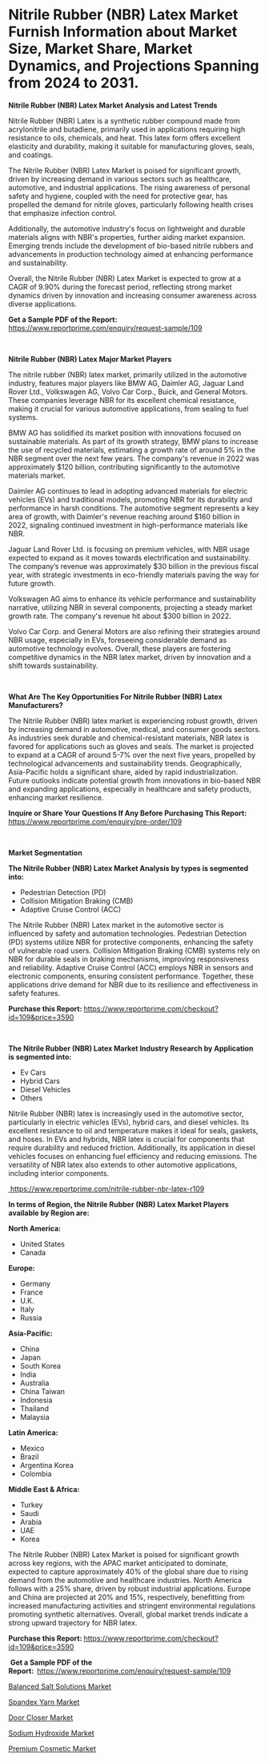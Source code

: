 <p><h1>Nitrile Rubber (NBR) Latex Market Furnish Information about Market Size, Market Share, Market Dynamics, and Projections Spanning from 2024 to 2031.</h1></p><p><strong>Nitrile Rubber (NBR) Latex Market Analysis and Latest Trends</strong></p>
<p><p>Nitrile Rubber (NBR) Latex is a synthetic rubber compound made from acrylonitrile and butadiene, primarily used in applications requiring high resistance to oils, chemicals, and heat. This latex form offers excellent elasticity and durability, making it suitable for manufacturing gloves, seals, and coatings. </p><p>The Nitrile Rubber (NBR) Latex Market is poised for significant growth, driven by increasing demand in various sectors such as healthcare, automotive, and industrial applications. The rising awareness of personal safety and hygiene, coupled with the need for protective gear, has propelled the demand for nitrile gloves, particularly following health crises that emphasize infection control. </p><p>Additionally, the automotive industry's focus on lightweight and durable materials aligns with NBR's properties, further aiding market expansion. Emerging trends include the development of bio-based nitrile rubbers and advancements in production technology aimed at enhancing performance and sustainability. </p><p>Overall, the Nitrile Rubber (NBR) Latex Market is expected to grow at a CAGR of 9.90% during the forecast period, reflecting strong market dynamics driven by innovation and increasing consumer awareness across diverse applications.</p></p>
<p><strong>Get a Sample PDF of the Report:&nbsp;</strong> <a href="https://www.reportprime.com/enquiry/request-sample/109?utm_campaign=9&utm_medium=2&utm_source=Github&utm_content=ia&utm_term=15112024&utm_id=nitrile-rubber-nbr-latex">https://www.reportprime.com/enquiry/request-sample/109</a></p>
<p>&nbsp;</p>
<p><strong>Nitrile Rubber (NBR) Latex Major Market Players</strong></p>
<p><p>The nitrile rubber (NBR) latex market, primarily utilized in the automotive industry, features major players like BMW AG, Daimler AG, Jaguar Land Rover Ltd., Volkswagen AG, Volvo Car Corp., Buick, and General Motors. These companies leverage NBR for its excellent chemical resistance, making it crucial for various automotive applications, from sealing to fuel systems.</p><p>BMW AG has solidified its market position with innovations focused on sustainable materials. As part of its growth strategy, BMW plans to increase the use of recycled materials, estimating a growth rate of around 5% in the NBR segment over the next few years. The company's revenue in 2022 was approximately $120 billion, contributing significantly to the automotive materials market.</p><p>Daimler AG continues to lead in adopting advanced materials for electric vehicles (EVs) and traditional models, promoting NBR for its durability and performance in harsh conditions. The automotive segment represents a key area of growth, with Daimler's revenue reaching around $160 billion in 2022, signaling continued investment in high-performance materials like NBR.</p><p>Jaguar Land Rover Ltd. is focusing on premium vehicles, with NBR usage expected to expand as it moves towards electrification and sustainability. The company’s revenue was approximately $30 billion in the previous fiscal year, with strategic investments in eco-friendly materials paving the way for future growth.</p><p>Volkswagen AG aims to enhance its vehicle performance and sustainability narrative, utilizing NBR in several components, projecting a steady market growth rate. The company's revenue hit about $300 billion in 2022. </p><p>Volvo Car Corp. and General Motors are also refining their strategies around NBR usage, especially in EVs, foreseeing considerable demand as automotive technology evolves. Overall, these players are fostering competitive dynamics in the NBR latex market, driven by innovation and a shift towards sustainability.</p></p>
<p>&nbsp;</p>
<p><strong>What Are The Key Opportunities For Nitrile Rubber (NBR) Latex Manufacturers?</strong></p>
<p><p>The Nitrile Rubber (NBR) latex market is experiencing robust growth, driven by increasing demand in automotive, medical, and consumer goods sectors. As industries seek durable and chemical-resistant materials, NBR latex is favored for applications such as gloves and seals. The market is projected to expand at a CAGR of around 5-7% over the next five years, propelled by technological advancements and sustainability trends. Geographically, Asia-Pacific holds a significant share, aided by rapid industrialization. Future outlooks indicate potential growth from innovations in bio-based NBR and expanding applications, especially in healthcare and safety products, enhancing market resilience.</p></p>
<p><strong>Inquire or Share Your Questions If Any Before Purchasing This Report:</strong> <a href="https://www.reportprime.com/enquiry/pre-order/109?utm_campaign=9&utm_medium=2&utm_source=Github&utm_content=ia&utm_term=15112024&utm_id=nitrile-rubber-nbr-latex">https://www.reportprime.com/enquiry/pre-order/109</a></p>
<p>&nbsp;</p>
<p><strong>Market Segmentation</strong></p>
<p><strong>The Nitrile Rubber (NBR) Latex Market Analysis by types is segmented into:</strong></p>
<p><ul><li>Pedestrian Detection (PD)</li><li>Collision Mitigation Braking (CMB)</li><li>Adaptive Cruise Control (ACC)</li></ul></p>
<p><p>The Nitrile Rubber (NBR) Latex market in the automotive sector is influenced by safety and automation technologies. Pedestrian Detection (PD) systems utilize NBR for protective components, enhancing the safety of vulnerable road users. Collision Mitigation Braking (CMB) systems rely on NBR for durable seals in braking mechanisms, improving responsiveness and reliability. Adaptive Cruise Control (ACC) employs NBR in sensors and electronic components, ensuring consistent performance. Together, these applications drive demand for NBR due to its resilience and effectiveness in safety features.</p></p>
<p><strong>Purchase this Report:&nbsp;</strong><a href="https://www.reportprime.com/checkout?id=109&price=3590&utm_campaign=9&utm_medium=2&utm_source=Github&utm_content=ia&utm_term=15112024&utm_id=nitrile-rubber-nbr-latex">https://www.reportprime.com/checkout?id=109&price=3590</a></p>
<p>&nbsp;</p>
<p><strong>The Nitrile Rubber (NBR) Latex Market Industry Research by Application is segmented into:</strong></p>
<p><ul><li>Ev Cars</li><li>Hybrid Cars</li><li>Diesel Vehicles</li><li>Others</li></ul></p>
<p><p>Nitrile Rubber (NBR) latex is increasingly used in the automotive sector, particularly in electric vehicles (EVs), hybrid cars, and diesel vehicles. Its excellent resistance to oil and temperature makes it ideal for seals, gaskets, and hoses. In EVs and hybrids, NBR latex is crucial for components that require durability and reduced friction. Additionally, its application in diesel vehicles focuses on enhancing fuel efficiency and reducing emissions. The versatility of NBR latex also extends to other automotive applications, including interior components.</p></p>
<p><a href="https://www.reportprime.com/nitrile-rubber-nbr-latex-r109?utm_campaign=9&utm_medium=2&utm_source=Github&utm_content=ia&utm_term=15112024&utm_id=nitrile-rubber-nbr-latex">&nbsp;https://www.reportprime.com/nitrile-rubber-nbr-latex-r109</a></p>
<p><strong>In terms of Region, the Nitrile Rubber (NBR) Latex Market Players available by Region are:</strong></p>
<p>
    <p> <strong> North America: </strong>
        <ul>
            <li>United States</li>
            <li>Canada</li>
        </ul>
        </p> 
    <p> <strong> Europe: </strong>
        <ul>
            <li>Germany</li>
            <li>France</li>
            <li>U.K.</li>
            <li>Italy</li>
            <li>Russia</li>
        </ul>
        </p> 
    <p> <strong> Asia-Pacific: </strong>
        <ul>
            <li>China</li>
            <li>Japan</li>
            <li>South Korea</li>
            <li>India</li>
            <li>Australia</li>
            <li>China Taiwan</li>
            <li>Indonesia</li>
            <li>Thailand</li>
            <li>Malaysia</li>
        </ul>
        </p> 
    <p> <strong> Latin America: </strong>
        <ul>
            <li>Mexico</li>
            <li>Brazil</li>
            <li>Argentina Korea</li>
            <li>Colombia</li>
        </ul>
        </p> 
    <p> <strong> Middle East & Africa: </strong>
        <ul>
            <li>Turkey</li>
            <li>Saudi</li>
            <li>Arabia</li>
            <li>UAE</li>
            <li>Korea</li>
        </ul>
    </p>
    </p>
<p><p>The Nitrile Rubber (NBR) Latex Market is poised for significant growth across key regions, with the APAC market anticipated to dominate, expected to capture approximately 40% of the global share due to rising demand from the automotive and healthcare industries. North America follows with a 25% share, driven by robust industrial applications. Europe and China are projected at 20% and 15%, respectively, benefitting from increased manufacturing activities and stringent environmental regulations promoting synthetic alternatives. Overall, global market trends indicate a strong upward trajectory for NBR latex.</p></p>
<p><strong>Purchase this Report: </strong><a href="https://www.reportprime.com/checkout?id=109&price=3590&utm_campaign=9&utm_medium=2&utm_source=Github&utm_content=ia&utm_term=15112024&utm_id=nitrile-rubber-nbr-latex">https://www.reportprime.com/checkout?id=109&price=3590</a></p>
<p>&nbsp;<strong>Get a Sample PDF of the Report:&nbsp;&nbsp;</strong><a href="https://www.reportprime.com/enquiry/request-sample/109?utm_campaign=9&utm_medium=2&utm_source=Github&utm_content=ia&utm_term=15112024&utm_id=nitrile-rubber-nbr-latex">https://www.reportprime.com/enquiry/request-sample/109</a></p>
<p><strong></strong></p>
<p><p><a href="https://github.com/SanjidaMahmud54/Market-Research-Report-List-1/blob/main/balanced-salt-solutions-market.md?utm_campaign=9&utm_medium=2&utm_source=Github&utm_content=ia&utm_term=15112024&utm_id=nitrile-rubber-nbr-latex">Balanced Salt Solutions Market</a></p><p><a href="https://www.linkedin.com/pulse/disruption-innovation-spandex-yarn-industry-market-analysis-future-hendf?utm_campaign=9&utm_medium=2&utm_source=Github&utm_content=ia&utm_term=15112024&utm_id=nitrile-rubber-nbr-latex">Spandex Yarn Market</a></p><p><a href="https://issuu.com/reportprime-2/docs/door-closer-market-size-2030.pptx_d6d11eab31a2ca?utm_campaign=9&utm_medium=2&utm_source=Github&utm_content=ia&utm_term=15112024&utm_id=nitrile-rubber-nbr-latex">Door Closer Market</a></p><p><a href="https://issuu.com/reportprime-2/docs/sodium-hydroxide-market-size-2030.p_cfb75f331e55cd?utm_campaign=9&utm_medium=2&utm_source=Github&utm_content=ia&utm_term=15112024&utm_id=nitrile-rubber-nbr-latex">Sodium Hydroxide Market</a></p><p><a href="https://www.linkedin.com/pulse/global-premium-cosmetic-industry-analysis-share-growth-trends-qpxcc?utm_campaign=9&utm_medium=2&utm_source=Github&utm_content=ia&utm_term=15112024&utm_id=nitrile-rubber-nbr-latex">Premium Cosmetic Market</a></p></p>